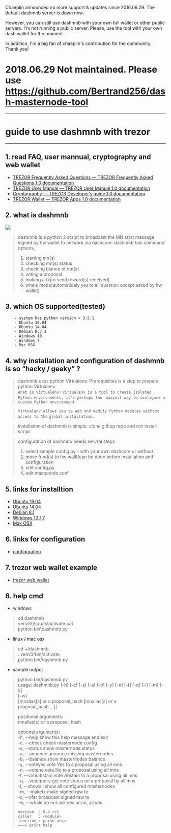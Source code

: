 Chaeplin announced no more support & updates since 2016.06.29.
The default dashmnb server is down now.

However, you can still use dashmnb with your own full wallet or other public servers.
I'm not running a public server. Please, use the tool with your own dash wallet for the moment.

In addition, I'm a big fan of chaeplin's contribution for the community. Thank you!


2018.06.29 Not maintained. Please use https://github.com/Bertrand256/dash-masternode-tool
=========================================================================================

-------------------------------------------------------------------------
# guide to use dashmnb with trezor
- - - -
## 1. read FAQ, user mannual, cryptography and web wallet
* [TREZOR Frequently Asked Questions — TREZOR Frequently Asked Questions 1.0 documentation](https://doc.satoshilabs.com/trezor-faq/index.html) 
* [TREZOR User Manual — TREZOR User Manual 1.0 documentation](https://doc.satoshilabs.com/trezor-user/index.html) 
* [Cryptography — TREZOR Developer’s guide 1.0 documentation](https://doc.satoshilabs.com/trezor-tech/cryptography.html) 
* [TREZOR Wallet — TREZOR Apps 1.0 documentation](https://doc.satoshilabs.com/trezor-apps/trezorwallet.html)

## 2. what is dashmnb
![](https://raw.githubusercontent.com/chaeplin/dashmnb/master/others/pics/dashmnb2.png)

> dashmnb is a python 3 script to broadcast the MN start message signed by hw wallet  to network via dashcore.  dashmnb has command options,  
> 1) starting mn(s)  
> 2) checking mn(s) status  
> 3) checking blance of mn(s)  
> 4) voting a proposal  
> 5) making a tx(to send reward(s) received)  
> 6) whale mode(automaticaly yes to all question except asked by hw wallet)  

## 3. which OS supported(tested)
		- system has python version > 3.5.1
		- Ubuntu 16.04
		- Ubuntu 14.04
		- Debian 8.7.1
		- Windows 10
		- Windows 7
		- Mac OSX

## 4. why installation and configuration of dashmnb is so “hacky  / geeky” ?
> dashmnb uses python Virtualenv.  Prerequisites is a step to prepare python Virtualenv.  
`What is Virtualenv?`
`Virtualenv is a tool to create isolated Python environments, it's perhaps the `
`easiest way to configure a custom Python environment. `

> `Virtualenv allows you to add and modify Python modules without access to the`
`global installation.    `  

> installation of dashmnb is simple. clone githup repo and run install script.  

> configuration of dashmnb needs servral steps  
> 1) select sample config.py - with your own dashcore or without  
> 2) move fund(s) to hw wallt(can be done before installation and configuration  
> 3) edit config.py  
> 4) edit mastenode.conf  

## 5. links for installtion
* [Ubuntu 16.04](https://github.com/HeavensGold/dashmnb/tree/master/others/pics/ubuntu-16.04)
* [Ubuntu 14.04](https://github.com/HeavensGold/dashmnb/tree/master/others/pics/ubuntu-14.04)
* [Debian 8.1](https://github.com/HeavensGold/dashmnb/tree/master/others/pics/debian-8.7.1)
* [Windows 10 / 7](https://github.com/HeavensGold/dashmnb/tree/master/others/pics/windows10)
* [Max OSX](https://github.com/HeavensGold/dashmnb#1b-install-prerequisites-mac-os)

## 6. links for configuration
* [configuration](https://github.com/HeavensGold/dashmnb/blob/master/dashlib/config.sample.mainnet.py)

## 7. trezor web wallet example
* [trezor web wallet](https://github.com/HeavensGold/dashmnb/blob/master/others/pics/trezor/README.md)

## 8. help cmd
* windows
> cd dashmnb  
> venv3\Scripts\activate.bat  
> python bin\dashmnb.py 

* linux / mac osx
> cd ~/dashmnb  
> . venv3/bin/activate  
> python bin/dashmnb.py  

* sample output
> python bin/dashmnb.py   
> usage: dashmnb.py [-h] [-c] [-s] [-a] [-b] [-y] [-n] [-f] [-q] [-l] [-m] [-x]  
>                   [-w]  
>                   [mnalias[s] or a proposal_hash [mnalias[s] or a  
>                   proposal_hash ...]]  
>   
> positional arguments:  
>   mnalias[s] or a proposal_hash  
>   
> optional arguments:  
>   -h, --help            show this help message and exit  
>   -c, --check           check masternode config  
>   -s, --status          show masternode status  
>   -a, --anounce         anounce missing masternodes  
>   -b, --balance         show masternodes balance  
>   -y, --voteyes         vote Yes to a proposal using all mns  
>   -n, --voteno          vote No to a proposal using all mns  
>   -f, --voteabstain     vote Abstain to a proposal using all mns  
>   -q, --votequery       get vote status on a proposal by all mns  
>   -l, --showall         show all configured masternodes  
>   -m, --maketx          make signed raw tx  
>   -x, --xfer            broadcast signed raw tx  
>   -w, --whale           do not ask yes or no, all yes  
>   
>   
>     version  : 0.4.rc1  
>     caller   : <module>  
>     function : parse_args  
>     ===> print help  

